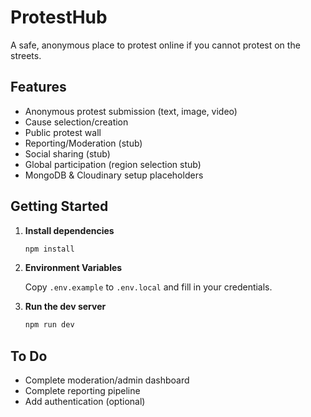 # ProtestHub

A safe, anonymous place to protest online if you cannot protest on the streets.

## Features

- Anonymous protest submission (text, image, video)
- Cause selection/creation
- Public protest wall
- Reporting/Moderation (stub)
- Social sharing (stub)
- Global participation (region selection stub)
- MongoDB & Cloudinary setup placeholders

## Getting Started

1. **Install dependencies**

   ```bash
   npm install
   ```

2. **Environment Variables**

   Copy `.env.example` to `.env.local` and fill in your credentials.

3. **Run the dev server**

   ```bash
   npm run dev
   ```

## To Do

- Complete moderation/admin dashboard
- Complete reporting pipeline
- Add authentication (optional)
